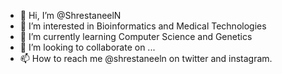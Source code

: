 - 👋 Hi, I’m @ShrestaneelN
- 👀 I’m interested in Bioinformatics and Medical Technologies
- 🌱 I’m currently learning Computer Science and Genetics
- 💞️ I’m looking to collaborate on ...
- 📫 How to reach me @shrestaneeln on twitter and instagram. 

<!---
ShrestaneelN/ShrestaneelN is a ✨ special ✨ repository because its `README.md` (this file) appears on your GitHub profile.
You can click the Preview link to take a look at your changes.
--->
